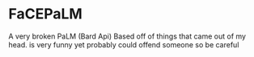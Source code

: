 # FaCEPaLM
A very broken PaLM (Bard Api) Based off of things that came out of my head. is very funny yet probably could offend someone so be careful

